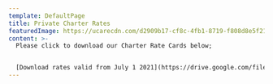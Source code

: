 ```yaml
---
template: DefaultPage
title: Private Charter Rates
featuredImage: https://ucarecdn.com/d2909b17-cf8c-4fb1-8719-f808d8e5f21c/
content: >-
  Please click to download our Charter Rate Cards below;


  [Download rates valid from July 1 2021](https://drive.google.com/file/d/17oCYJVW7rIn7sYDh1MZgxxxMLt6pJfne/view?usp=sharing)
---
```

